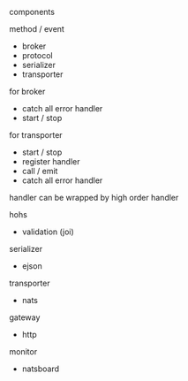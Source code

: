components

method / event

- broker
- protocol
- serializer
- transporter

for broker

- catch all error handler
- start / stop

for transporter

- start / stop
- register handler
- call / emit
- catch all error handler

handler can be wrapped by high order handler

hohs

- validation (joi)

serializer

- ejson

transporter

- nats

gateway

- http

monitor

- natsboard